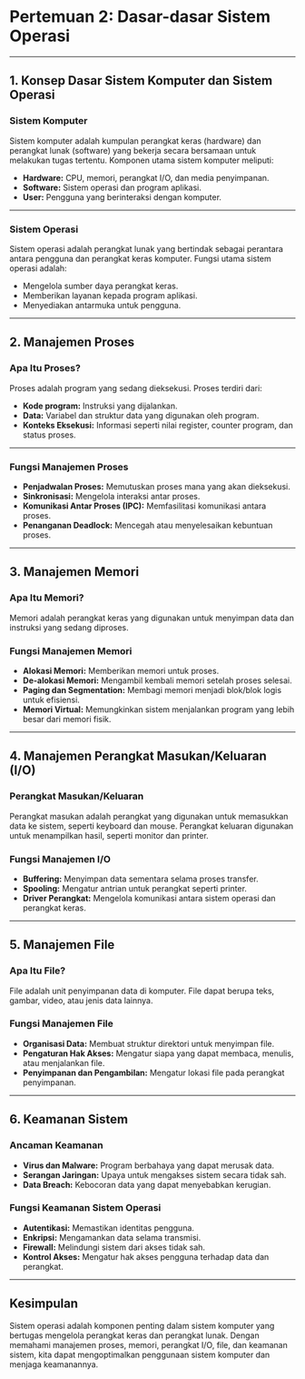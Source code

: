 # Pertemuan 2: Dasar-dasar Sistem Operasi

---

## 1. Konsep Dasar Sistem Komputer dan Sistem Operasi

### Sistem Komputer
Sistem komputer adalah kumpulan perangkat keras (hardware) dan perangkat lunak (software) yang bekerja secara bersamaan untuk melakukan tugas tertentu. Komponen utama sistem komputer meliputi:
- **Hardware:** CPU, memori, perangkat I/O, dan media penyimpanan.
- **Software:** Sistem operasi dan program aplikasi.
- **User:** Pengguna yang berinteraksi dengan komputer.

---

### Sistem Operasi
Sistem operasi adalah perangkat lunak yang bertindak sebagai perantara antara pengguna dan perangkat keras komputer. Fungsi utama sistem operasi adalah:
- Mengelola sumber daya perangkat keras.
- Memberikan layanan kepada program aplikasi.
- Menyediakan antarmuka untuk pengguna.

---

## 2. Manajemen Proses

### Apa Itu Proses?
Proses adalah program yang sedang dieksekusi. Proses terdiri dari:
- **Kode program:** Instruksi yang dijalankan.
- **Data:** Variabel dan struktur data yang digunakan oleh program.
- **Konteks Eksekusi:** Informasi seperti nilai register, counter program, dan status proses.

---

### Fungsi Manajemen Proses
- **Penjadwalan Proses:** Memutuskan proses mana yang akan dieksekusi.
- **Sinkronisasi:** Mengelola interaksi antar proses.
- **Komunikasi Antar Proses (IPC):** Memfasilitasi komunikasi antara proses.
- **Penanganan Deadlock:** Mencegah atau menyelesaikan kebuntuan proses.

---

## 3. Manajemen Memori

### Apa Itu Memori?
Memori adalah perangkat keras yang digunakan untuk menyimpan data dan instruksi yang sedang diproses.

### Fungsi Manajemen Memori
- **Alokasi Memori:** Memberikan memori untuk proses.
- **De-alokasi Memori:** Mengambil kembali memori setelah proses selesai.
- **Paging dan Segmentation:** Membagi memori menjadi blok/blok logis untuk efisiensi.
- **Memori Virtual:** Memungkinkan sistem menjalankan program yang lebih besar dari memori fisik.

---

## 4. Manajemen Perangkat Masukan/Keluaran (I/O)

### Perangkat Masukan/Keluaran
Perangkat masukan adalah perangkat yang digunakan untuk memasukkan data ke sistem, seperti keyboard dan mouse. Perangkat keluaran digunakan untuk menampilkan hasil, seperti monitor dan printer.

### Fungsi Manajemen I/O
- **Buffering:** Menyimpan data sementara selama proses transfer.
- **Spooling:** Mengatur antrian untuk perangkat seperti printer.
- **Driver Perangkat:** Mengelola komunikasi antara sistem operasi dan perangkat keras.

---

## 5. Manajemen File

### Apa Itu File?
File adalah unit penyimpanan data di komputer. File dapat berupa teks, gambar, video, atau jenis data lainnya.

### Fungsi Manajemen File
- **Organisasi Data:** Membuat struktur direktori untuk menyimpan file.
- **Pengaturan Hak Akses:** Mengatur siapa yang dapat membaca, menulis, atau menjalankan file.
- **Penyimpanan dan Pengambilan:** Mengatur lokasi file pada perangkat penyimpanan.

---

## 6. Keamanan Sistem

### Ancaman Keamanan
- **Virus dan Malware:** Program berbahaya yang dapat merusak data.
- **Serangan Jaringan:** Upaya untuk mengakses sistem secara tidak sah.
- **Data Breach:** Kebocoran data yang dapat menyebabkan kerugian.

### Fungsi Keamanan Sistem Operasi
- **Autentikasi:** Memastikan identitas pengguna.
- **Enkripsi:** Mengamankan data selama transmisi.
- **Firewall:** Melindungi sistem dari akses tidak sah.
- **Kontrol Akses:** Mengatur hak akses pengguna terhadap data dan perangkat.

---

## Kesimpulan
Sistem operasi adalah komponen penting dalam sistem komputer yang bertugas mengelola perangkat keras dan perangkat lunak. Dengan memahami manajemen proses, memori, perangkat I/O, file, dan keamanan sistem, kita dapat mengoptimalkan penggunaan sistem komputer dan menjaga keamanannya.